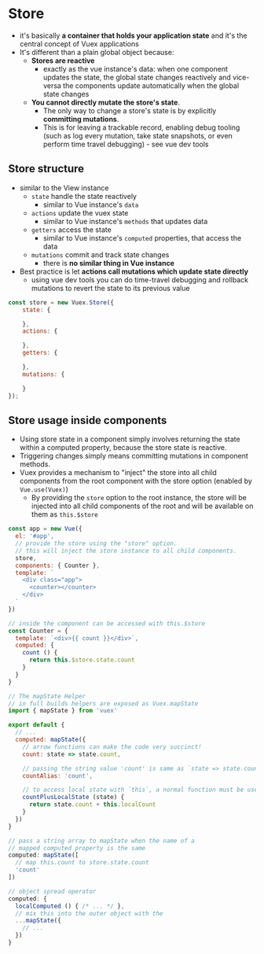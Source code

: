 # Store

* it's basically __a container that holds your application state__ and it's the central concept of Vuex applications
* It's different than a plain global object because:
  * __Stores are reactive__
    * exactly as the vue instance's data: when one component updates the state, the global state changes reactively and vice-versa the components update automatically when the global state changes
  * __You cannot directly mutate the store's state__.
    * The only way to change a store's state is by explicitly __committing mutations__. 
    * This is for leaving a trackable record, enabling debug tooling (such as log every mutation, take state snapshots, or even perform time travel debugging) - see vue dev tools

## Store structure

* similar to the View instance
  * `state` handle the state reactively
    * similar to Vue instance's `data`
  * `actions` update the vuex state
    * similar to Vue instance's `methods` that updates data
  * `getters` access the state
    * similar to Vue instance's `computed` properties, that access the data
  * `mutations` commit and track state changes
    * there is __no similar thing in Vue instance__
* Best practice is let __actions call mutations which update state directly__
  * using vue dev tools you can do time-travel debugging and rollback mutations to revert the state to its previous value

```js
const store = new Vuex.Store({
    state: {

    },
    actions: {

    },
    getters: {

    },
    mutations: {

    }
});
```

## Store usage inside components

* Using store state in a component simply involves returning the state within a computed property, because the store state is reactive.
* Triggering changes simply means committing mutations in component methods.
* Vuex provides a mechanism to "inject" the store into all child components from the root component with the store option (enabled by `Vue.use(Vuex)`)
  * By providing the `store` option to the root instance, the store will be injected into all child components of the root and will be available on them as `this.$store`

```js
const app = new Vue({
  el: '#app',
  // provide the store using the "store" option.
  // this will inject the store instance to all child components.
  store,
  components: { Counter },
  template: `
    <div class="app">
      <counter></counter>
    </div>
  `
})

// inside the component can be accessed with this.$store
const Counter = {
  template: `<div>{{ count }}</div>`,
  computed: {
    count () {
      return this.$store.state.count
    }
  }
}

// The mapState Helper
// in full builds helpers are exposed as Vuex.mapState
import { mapState } from 'vuex'

export default {
  // ...
  computed: mapState({
    // arrow functions can make the code very succinct!
    count: state => state.count,

    // passing the string value 'count' is same as `state => state.count`
    countAlias: 'count',

    // to access local state with `this`, a normal function must be used
    countPlusLocalState (state) {
      return state.count + this.localCount
    }
  })
}

// pass a string array to mapState when the name of a 
// mapped computed property is the same 
computed: mapState([
  // map this.count to store.state.count
  'count'
])

// object spread operator
computed: {
  localComputed () { /* ... */ },
  // mix this into the outer object with the 
  ...mapState({
    // ...
  })
}
```

